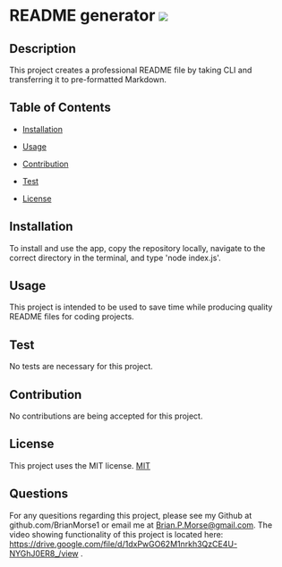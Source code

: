 
# README generator ![](https://img.shields.io/badge/License:-MIT-lightgrey)
        
## Description
This project creates a professional README file by taking CLI and transferring it to pre-formatted Markdown. 

## Table of Contents
* [Installation](#installation)

* [Usage](#usage)

* [Contribution](#contribution)

* [Test](#test)

* [License](#license)

    
## Installation
To install and use the app, copy the repository locally, navigate to the correct directory in the terminal, and type 'node index.js'. 

## Usage
This project is intended to be used to save time while producing quality README files for coding projects. 

## Test
No tests are necessary for this project. 

## Contribution
No contributions are being accepted for this project. 

## License
This project uses the MIT license. 
[MIT](./LICENSE)

## Questions
For any quesitions regarding this project, please see my Github at github.com/BrianMorse1 or email me at Brian.P.Morse@gmail.com. The video showing functionality of this project is located here: https://drive.google.com/file/d/1dxPwGO62M1nrkh3QzCE4U-NYGhJ0ER8_/view . 
